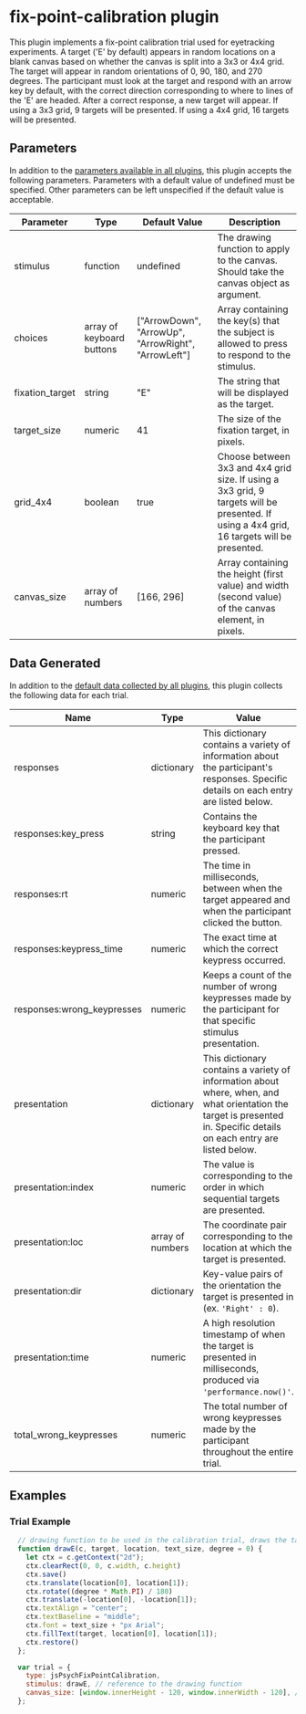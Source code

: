 # fix-point-calibration plugin

This plugin implements a fix-point calibration trial used for eyetracking experiments. A target ('E' by default) appears in random locations on a blank canvas based on whether the canvas is split into a 3x3 or 4x4 grid. The target will appear in random orientations of 0, 90, 180, and 270 degrees. The participant must look at the target and respond with an arrow key by default, with the correct direction corresponding to where to lines of the 'E' are headed. After a correct response, a new target will appear. If using a 3x3 grid, 9 targets will be presented. If using a 4x4 grid, 16 targets will be presented.

## Parameters

In addition to the [parameters available in all plugins](https://www.jspsych.org/latest/overview/plugins/#parameters-available-in-all-plugins), this plugin accepts the following parameters. Parameters with a default value of undefined must be specified. Other parameters can be left unspecified if the default value is acceptable.

| Parameter           | Type             | Default Value      | Description                              |
| ------------------- | ---------------- | ------------------ | ---------------------------------------- |
|stimulus|function|undefined|The drawing function to apply to the canvas. Should take the canvas object as argument.|
|choices|array of keyboard buttons|["ArrowDown", "ArrowUp", "ArrowRight", "ArrowLeft"]|Array containing the key(s) that the subject is allowed to press to respond to the stimulus.|
|fixation_target|string|"E"|The string that will be displayed as the target.|
|target_size|numeric|41|The size of the fixation target, in pixels.|
|grid_4x4|boolean|true|Choose between 3x3 and 4x4 grid size. If using a 3x3 grid, 9 targets will be presented. If using a 4x4 grid, 16 targets will be presented.|
|canvas_size|array of numbers|[166, 296]|Array containing the height (first value) and width (second value) of the canvas element, in pixels.|

## Data Generated

In addition to the [default data collected by all plugins](https://www.jspsych.org/latest/overview/plugins/#data-collected-by-all-plugins), this plugin collects the following data for each trial.

| Name      | Type    | Value                                    |
| --------- | ------- | ---------------------------------------- |
|responses|dictionary|This dictionary contains a variety of information about the participant's responses. Specific details on each entry are listed below.|
|responses:key_press|string|Contains the keyboard key that the participant pressed.|
|responses:rt|numeric|The time in milliseconds, between when the target appeared and when the participant clicked the button.|
|responses:keypress_time|numeric|The exact time at which the correct keypress occurred.|
|responses:wrong_keypresses|numeric|Keeps a count of the number of wrong keypresses made by the participant for that specific stimulus presentation.|
|presentation|dictionary|This dictionary contains a variety of information about where, when, and what orientation the target is presented in. Specific details on each entry are listed below.|
|presentation:index|numeric|The value is corresponding to the order in which sequential targets are presented.|
|presentation:loc|array of numbers|The coordinate pair corresponding to the location at which the target is presented.|
|presentation:dir|dictionary|Key-value pairs of the orientation the target is presented in (ex. `'Right' : 0`).|
|presentation:time|numeric|A high resolution timestamp of when the target is presented in milliseconds, produced via `'performance.now()'`.|
|total_wrong_keypresses|numeric|The total number of wrong keypresses made by the participant throughout the entire trial.|

<!-- ## Install

Using the CDN-hosted JavaScript file:

```js
<script src="https://unpkg.com/@avoke/plugin-fix-point-calibration"></script>
```

Using the JavaScript file downloaded from a GitHub release dist archive:

```js
<script src="jspsych/plugin-fix-point-calibration.js"></script>
```

Using NPM:

```
npm install @jspsych-contrib/plugin-fix-point-calibration
```

```js
import {jsPsychFixPointCalibration} from '@jspsych-contrib/plugin-fix-point-calibration';
``` -->

## Examples

### Trial Example

```javascript
  // drawing function to be used in the calibration trial, draws the target 'E' on the canvas
  function drawE(c, target, location, text_size, degree = 0) {
    let ctx = c.getContext("2d");
    ctx.clearRect(0, 0, c.width, c.height)
    ctx.save()
    ctx.translate(location[0], location[1]);
    ctx.rotate((degree * Math.PI) / 180)
    ctx.translate(-location[0], -location[1]);
    ctx.textAlign = "center";
    ctx.textBaseline = "middle";
    ctx.font = text_size + "px Arial";
    ctx.fillText(target, location[0], location[1]);
    ctx.restore()
  };

  var trial = {
    type: jsPsychFixPointCalibration,
    stimulus: drawE, // reference to the drawing function
    canvas_size: [window.innerHeight - 120, window.innerWidth - 120], // size of the canvas with 120px margin
  };

```